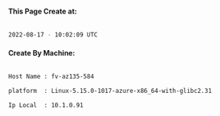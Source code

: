 
   
#### This Page Create at:

```bash

2022-08-17 - 10:02:09 UTC

```

#### Create By Machine:

```bash

Host Name : fv-az135-584

platform  : Linux-5.15.0-1017-azure-x86_64-with-glibc2.31

Ip Local  : 10.1.0.91

```

